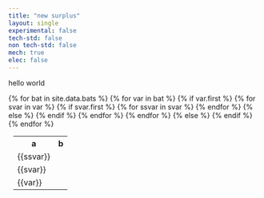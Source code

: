 ```yaml
---
title: "new surplus"
layout: single
experimental: false
tech-std: false
non tech-std: false
mech: true
elec: false
---
```


hello world  

<table style = "margin-left:10px">
  <tr>
    <th> a </th>
    <th> b </th>
  </tr>
  {% for bat in site.data.bats %}
  <tr>
    {% for var in bat %} 
      {% if var.first %}
        <tr>
        {% for svar in var %}
            {% if svar.first %}
             <tr>
                  {% for ssvar in svar %}
                      <tr>
                        <td>{{ssvar}}</td>
                      </tr>
                   {% endfor %}
                {% else %}
                <td>{{svar}}</td>
            {% endif %}
            </tr>
        {% endfor %}  
        </tr> 
       {% endfor %}
      {% else %}
          <td> {{var}} </td>
      {% endif %}
      
  </tr>
  {% endfor %}
</table>
